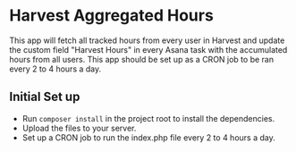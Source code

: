 # Harvest Aggregated Hours

This app will fetch all tracked hours from every user in Harvest and update the custom field "Harvest Hours" in every Asana task with the accumulated hours from all users. This app should be set up as a CRON job to be ran every 2 to 4 hours a day.

## Initial Set up

- Run `composer install` in the project root to install the dependencies.
- Upload the files to your server.
- Set up a CRON job to run the index.php file every 2 to 4 hours a day.
